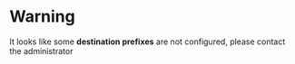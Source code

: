 # Warning

It looks like some **destination prefixes** are not configured, please contact the administrator
